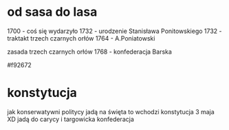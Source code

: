 # od sasa do lasa
1700 - coś się wydarzyło
1732 - urodzenie Stanisława Ponitowskiego
1732 - traktakt trzech czarnych orłów 
1764 - A.Poniatowski

zasada trzech czarnych orłów
1768 - konfederacja Barska

#f92672

# konstytucja
jak konserwatywni politycy jadą na święta to wchodzi konstytucja 3 maja
XD
jadą do carycy i targowicka konfederacja
